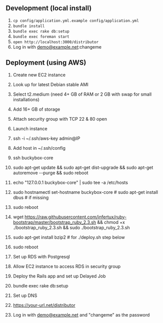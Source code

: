 ## Development (local install)

1. `cp config/application.yml.example config/application.yml`
1. `bundle install`
1. `bundle exec rake db:setup`
1. `bundle exec foreman start`
1. `open http://localhost:3000/distributor`
1. Log in with demo@example.net:changeme

## Deployment (using AWS)

1. Create new EC2 instance
1. Look up for latest Debian stable AMI
1. Select t2.medium (need 4+ GB of RAM or 2 GB with swap for small installations)
1. Add 16+ GB of storage
1. Attach security group with TCP 22 & 80 open
1. Launch instance

1. ssh -i ~/.ssh/aws-key admin@IP
1. Add host in ~/.ssh/config
1. ssh buckybox-core
1. sudo apt-get update && sudo apt-get dist-upgrade && sudo apt-get autoremove --purge && sudo reboot
1. echo "127.0.0.1      buckybox-core" | sudo tee -a /etc/hosts
1. sudo hostnamectl set-hostname buckybox-core # sudo apt-get install dbus # if missing
1. sudo reboot
1. wget https://raw.githubusercontent.com/infertux/ruby-bootstrap/master/bootstrap_ruby_2.3.sh && chmod +x ./bootstrap_ruby_2.3.sh && sudo ./bootstrap_ruby_2.3.sh
1. sudo apt-get install bzip2 # for ./deploy.sh step below
1. sudo reboot

1. Set up RDS with Postgresql
1. Allow EC2 instance to access RDS in security group
1. Deploy the Rails app and set up Delayed Job
1. bundle exec rake db:setup

1. Set up DNS
1. https://your-url.net/distributor
1. Log in with demo@example.net and "changeme" as the password
